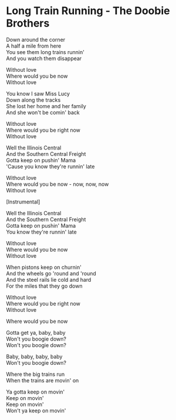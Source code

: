 # Long Train Running - The Doobie Brothers

Down around the corner\
A half a mile from here\
You see them long trains runnin'\
And you watch them disappear

Without love\
Where would you be now\
Without love

You know I saw Miss Lucy\
Down along the tracks\
She lost her home and her family\
And she won't be comin' back

Without love\
Where would you be right now\
Without love

Well the Illinois Central\
And the Southern Central Freight\
Gotta keep on pushin' Mama\
'Cause you know they're runnin' late

Without love\
Where would you be now - now, now, now\
Without love

[Instrumental]

Well the Illinois Central\
And the Southern Central Freight\
Gotta keep on pushin' Mama\
You know they're runnin' late

Without love\
Where would you be now\
Without love

When pistons keep on churnin'\
And the wheels go 'round and 'round\
And the steel rails lie cold and hard\
For the miles that they go down

Without love\
Where would you be right now\
Without love

Where would you be now

Gotta get ya, baby, baby\
Won't you boogie down?\
Won't you boogie down?

Baby, baby, baby, baby\
Won't you boogie down?

Where the big trains run\
When the trains are movin' on

Ya gotta keep on movin'\
Keep on movin'\
Keep on movin'\
Won't ya keep on movin'